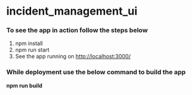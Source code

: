 # incident_management_ui

### To see the app in action follow the steps below ###

1. npm install
2. npm run start
3. See the app running on <http://localhost:3000/>

### While deployment use the below command to build the app ###

**npm run build**
